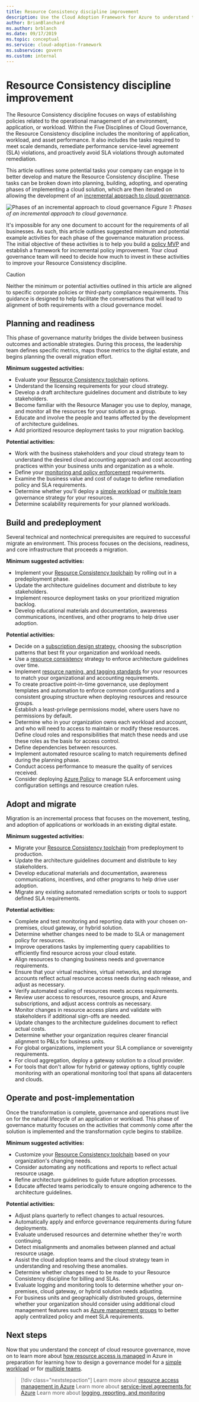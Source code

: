 ```yaml
---
title: Resource Consistency discipline improvement
description: Use the Cloud Adoption Framework for Azure to understand tasks necessary to develop and mature the Resource Consistency discipline in each phase of adoption.
author: BrianBlanchard
ms.author: brblanch
ms.date: 09/17/2019
ms.topic: conceptual
ms.service: cloud-adoption-framework
ms.subservice: govern
ms.custom: internal
---
```


# Resource Consistency discipline improvement

The Resource Consistency discipline focuses on ways of establishing policies related to the operational management of an environment, application, or workload. Within the Five Disciplines of Cloud Governance, the Resource Consistency discipline includes the monitoring of application, workload, and asset performance. It also includes the tasks required to meet scale demands, remediate performance service-level agreement (SLA) violations, and proactively avoid SLA violations through automated remediation.

This article outlines some potential tasks your company can engage in to better develop and mature the Resource Consistency discipline. These tasks can be broken down into planning, building, adopting, and operating phases of implementing a cloud solution, which are then iterated on allowing the development of an [incremental approach to cloud governance](../guides/index.md#an-incremental-approach-to-cloud-governance).

![Phases of an incremental approach to cloud governance](../../_images/govern/adoption-phases.png)
*Figure 1: Phases of an incremental approach to cloud governance.*

It's impossible for any one document to account for the requirements of all businesses. As such, this article outlines suggested minimum and potential example activities for each phase of the governance maturation process. The initial objective of these activities is to help you build a [policy MVP](../guides/index.md#an-incremental-approach-to-cloud-governance) and establish a framework for incremental policy improvement. Your cloud governance team will need to decide how much to invest in these activities to improve your Resource Consistency discipline.

> [!CAUTION]
> Neither the minimum or potential activities outlined in this article are aligned to specific corporate policies or third-party compliance requirements. This guidance is designed to help facilitate the conversations that will lead to alignment of both requirements with a cloud governance model.

## Planning and readiness

This phase of governance maturity bridges the divide between business outcomes and actionable strategies. During this process, the leadership team defines specific metrics, maps those metrics to the digital estate, and begins planning the overall migration effort.

**Minimum suggested activities:**

- Evaluate your [Resource Consistency toolchain](./toolchain.md) options.
- Understand the licensing requirements for your cloud strategy.
- Develop a draft architecture guidelines document and distribute to key stakeholders.
- Become familiar with the Resource Manager you use to deploy, manage, and monitor all the resources for your solution as a group.
- Educate and involve the people and teams affected by the development of architecture guidelines.
- Add prioritized resource deployment tasks to your migration backlog.

**Potential activities:**

- Work with the business stakeholders and your cloud strategy team to understand the desired cloud accounting approach and cost accounting practices within your business units and organization as a whole.
- Define your [monitoring and policy enforcement](./compliance-processes.md) requirements.
- Examine the business value and cost of outage to define remediation policy and SLA requirements.
- Determine whether you'll deploy a [simple workload](./governance-simple-workload.md) or [multiple team](./governance-multiple-teams.md) governance strategy for your resources.
- Determine scalability requirements for your planned workloads.

## Build and predeployment

Several technical and nontechnical prerequisites are required to successful migrate an environment. This process focuses on the decisions, readiness, and core infrastructure that proceeds a migration.

**Minimum suggested activities:**

- Implement your [Resource Consistency toolchain](./toolchain.md) by rolling out in a predeployment phase.
- Update the architecture guidelines document and distribute to key stakeholders.
- Implement resource deployment tasks on your prioritized migration backlog.
- Develop educational materials and documentation, awareness communications, incentives, and other programs to help drive user adoption.

**Potential activities:**

- Decide on a [subscription design strategy](../../decision-guides/subscriptions/index.md), choosing the subscription patterns that best fit your organization and workload needs.
- Use a [resource consistency](../../decision-guides/resource-consistency/index.md) strategy to enforce architecture guidelines over time.
- Implement [resource naming, and tagging standards](../../decision-guides/resource-tagging/index.md) for your resources to match your organizational and accounting requirements.
- To create proactive point-in-time governance, use deployment templates and automation to enforce common configurations and a consistent grouping structure when deploying resources and resource groups.
- Establish a least-privilege permissions model, where users have no permissions by default.
- Determine who in your organization owns each workload and account, and who will need to access to maintain or modify these resources. Define cloud roles and responsibilities that match these needs and use these roles as the basis for access control.
- Define dependencies between resources.
- Implement automated resource scaling to match requirements defined during the planning phase.
- Conduct access performance to measure the quality of services received.
- Consider deploying [Azure Policy](/azure/governance/policy/overview) to manage SLA enforcement using configuration settings and resource creation rules.

## Adopt and migrate

Migration is an incremental process that focuses on the movement, testing, and adoption of applications or workloads in an existing digital estate.

**Minimum suggested activities:**

- Migrate your [Resource Consistency toolchain](./toolchain.md) from predeployment to production.
- Update the architecture guidelines document and distribute to key stakeholders.
- Develop educational materials and documentation, awareness communications, incentives, and other programs to help drive user adoption.
- Migrate any existing automated remediation scripts or tools to support defined SLA requirements.

**Potential activities:**

- Complete and test monitoring and reporting data with your chosen on-premises, cloud gateway, or hybrid solution.
- Determine whether changes need to be made to SLA or management policy for resources.
- Improve operations tasks by implementing query capabilities to efficiently find resource across your cloud estate.
- Align resources to changing business needs and governance requirements.
- Ensure that your virtual machines, virtual networks, and storage accounts reflect actual resource access needs during each release, and adjust as necessary.
- Verify automated scaling of resources meets access requirements.
- Review user access to resources, resource groups, and Azure subscriptions, and adjust access controls as necessary.
- Monitor changes in resource access plans and validate with stakeholders if additional sign-offs are needed.
- Update changes to the architecture guidelines document to reflect actual costs.
- Determine whether your organization requires clearer financial alignment to P&Ls for business units.
- For global organizations, implement your SLA compliance or sovereignty requirements.
- For cloud aggregation, deploy a gateway solution to a cloud provider.
- For tools that don't allow for hybrid or gateway options, tightly couple monitoring with an operational monitoring tool that spans all datacenters and clouds.

## Operate and post-implementation

Once the transformation is complete, governance and operations must live on for the natural lifecycle of an application or workload. This phase of governance maturity focuses on the activities that commonly come after the solution is implemented and the transformation cycle begins to stabilize.

**Minimum suggested activities:**

- Customize your [Resource Consistency toolchain](./toolchain.md) based on your organization's changing needs.
- Consider automating any notifications and reports to reflect actual resource usage.
- Refine architecture guidelines to guide future adoption processes.
- Educate affected teams periodically to ensure ongoing adherence to the architecture guidelines.

**Potential activities:**

- Adjust plans quarterly to reflect changes to actual resources.
- Automatically apply and enforce governance requirements during future deployments.
- Evaluate underused resources and determine whether they're worth continuing.
- Detect misalignments and anomalies between planned and actual resource usage.
- Assist the cloud adoption teams and the cloud strategy team in understanding and resolving these anomalies.
- Determine whether changes need to be made to your Resource Consistency discipline for billing and SLAs.
- Evaluate logging and monitoring tools to determine whether your on-premises, cloud gateway, or hybrid solution needs adjusting.
- For business units and geographically distributed groups, determine whether your organization should consider using additional cloud management features such as [Azure management groups](/azure/governance/management-groups/) to better apply centralized policy and meet SLA requirements.

## Next steps

Now that you understand the concept of cloud resource governance, move on to learn more about [how resource access is managed](./resource-access-management.md) in Azure in preparation for learning how to design a governance model for a [simple workload](./governance-simple-workload.md) or for [multiple teams](./governance-multiple-teams.md).

> [!div class="nextstepaction"]
> Learn more about [resource access management in Azure](./resource-access-management.md)
> Learn more about [service-level agreements for Azure](https://azure.microsoft.com/support/legal/sla/)
> Learn more about [logging, reporting, and monitoring](../../decision-guides/logging-and-reporting/index.md)

